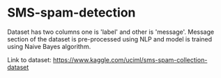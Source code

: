 # SMS-spam-detection
Dataset has two columns one is 'label' and other is 'message'. Message section of the dataset is pre-processed using NLP and model is trained using Naive Bayes algorithm.

Link to dataset:
https://www.kaggle.com/uciml/sms-spam-collection-dataset
